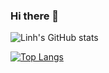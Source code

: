### Hi there 👋

![Linh's GitHub stats](https://github-readme-stats.vercel.app/api?username=vanlinh1602&show_icons=true&theme=transparent)


[![Top Langs](https://github-readme-stats.vercel.app/api/top-langs/?username=vanlinh1602&layout=compact)](https://github.com/vanlinh1602)

